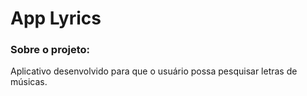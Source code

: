 # App Lyrics

### Sobre o projeto: 
Aplicativo desenvolvido para que o usuário possa pesquisar letras de músicas.
